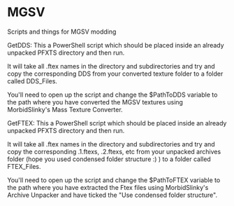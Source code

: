 # MGSV
Scripts and things for MGSV modding

GetDDS:
This a PowerShell script which should be placed inside an already unpacked PFXTS directory and then run.

It will take all .ftex names in the directory and subdirectories and try and copy the corresponding DDS from your converted texture folder to a folder called DDS_Files.

You'll need to open up the script and change the $PathToDDS variable to the path where you have converted the MGSV textures using MorbidSlinky's Mass Texture Converter.

GetFTEX:
This a PowerShell script which should be placed inside an already unpacked PFXTS directory and then run.

It will take all .ftex names in the directory and subdirectories and try and copy the corresponding .1.ftexs, .2.ftexs, etc from your unpacked archives folder (hope you used condensed folder structure :) ) to a folder called FTEX_Files.

You'll need to open up the script and change the $PathToFTEX variable to the path where you have extracted the Ftex files using MorbidSlinky's Archive Unpacker and have ticked the "Use condensed folder structure".
